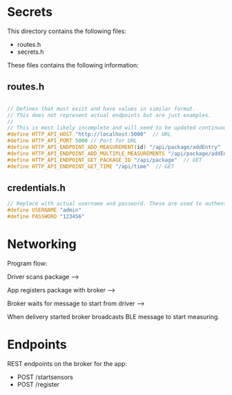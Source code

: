 # Secrets

This directory contains the following files:

- routes.h
- secrets.h

These files contains the following information:

## routes.h

```cpp

// Defines that must exist and have values in similar format.
// This does not represent actual endpoints but are just examples.
//
// This is most likely incomplete and will need to be updated continuously
#define HTTP_API_HOST "http://localhost:5000"  // URL
#define HTTP_API_PORT 5000 // Port for URL
#define HTTP_API_ENDPOINT_ADD_MEASUREMENT(id) "/api/package/addEntry"  // Uses POST
#define HTTP_API_ENDPOINT_ADD_MULTIPLE_MEASUREMENTS "/api/package/addEntries"  // Uses POST
#define HTTP_API_ENDPOINT_GET_PACKAGE_ID "/api/package"  // GET
#define HTTP_API_ENDPOINT_GET_TIME "/api/time"  // GET
```

## credentials.h

```cpp
// Replace with actual username and password. These are used to authenticate the broker towards the backend server. In exchange we will recieve a JWT.
#define USERNAME "admin"
#define PASSWORD "123456"
```

# Networking

Program flow:

Driver scans package -->

App registers package with broker -->

Broker waits for message to start from driver -->

When delivery started broker broadcasts BLE message to start measuring.


# Endpoints

REST endpoints on the broker for the app:

- POST /startsensors
- POST /register
